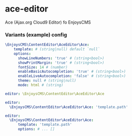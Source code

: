 # ace-editor
Ace (Ajax.org Cloud9 Editor) fo EnjoysCMS

### Variants (example) config
```yaml
\EnjoysCMS\ContentEditor\AceEditor\Ace:
    template: # (string|null) default `null`
    options:
      showLineNumbers: 'true' # (string<bool>)
      showPrintMargin: 'true' # (string<bool>)
      fontSize: 14 # (number)
      enableBasicAutocompletion: 'true' # (string<bool>)
      enableLiveAutocompletion: 'false' # (string<bool>)
      theme: null # (string|null)
      mode: html # (string)
```

```yaml
editor: \EnjoysCMS\ContentEditor\AceEditor\Ace
```

```yaml
editor: 
  \EnjoysCMS\ContentEditor\AceEditor\Ace: 'template.path'
```


```yaml
editor: 
  \EnjoysCMS\ContentEditor\AceEditor\Ace:
      template: 'template.path'
      options: # ... []
```
